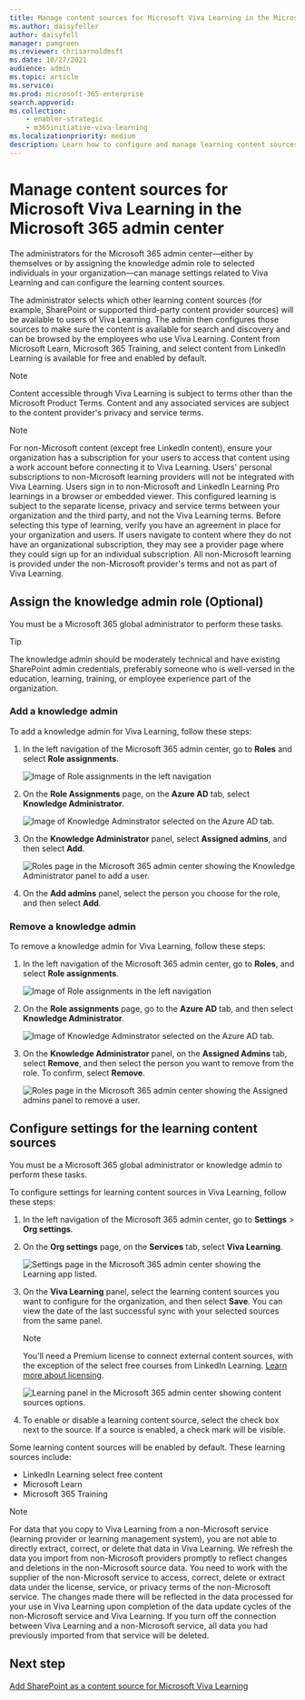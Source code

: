 ```yaml
---
title: Manage content sources for Microsoft Viva Learning in the Microsoft 365 admin center
ms.author: daisyfeller
author: daisyfell
manager: pamgreen
ms.reviewer: chrisarnoldmsft
ms.date: 10/27/2021
audience: admin
ms.topic: article
ms.service: 
ms.prod: microsoft-365-enterprise
search.appverid: 
ms.collection: 
    - enabler-strategic
    - m365initiative-viva-learning
ms.localizationpriority: medium
description: Learn how to configure and manage learning content sources for Microsoft Viva Learning in the Microsoft 365 admin center.
---
```


# Manage content sources for Microsoft Viva Learning in the Microsoft 365 admin center

The administrators for the Microsoft 365 admin center—either by themselves or by assigning the knowledge admin role to selected individuals in your organization—can manage settings related to Viva Learning and can configure the learning content sources.

The administrator selects which other learning content sources (for example, SharePoint or supported third-party content provider sources) will be available to users of Viva Learning. The admin then configures those sources to make sure the content is available for search and discovery and can be browsed by the employees who use Viva Learning. Content from Microsoft Learn, Microsoft 365 Training, and select content from LinkedIn Learning is available for free and enabled by default.

>[!NOTE]
>Content accessible through Viva Learning is subject to terms other than the Microsoft Product Terms. Content and any associated services are subject to the content provider's privacy and service terms.

> [!NOTE]
> For non-Microsoft content (except free LinkedIn content), ensure your organization has a subscription for your users to access that content using a work account before connecting it to Viva Learning. Users' personal subscriptions to non-Microsoft learning providers will not be integrated with Viva Learning. Users sign in to non-Microsoft and LinkedIn Learning Pro learnings in a browser or embedded viewer. This configured learning is subject to the separate license, privacy and service terms between your organization and the third party, and not the Viva Learning terms. Before selecting this type of learning, verify you have an agreement in place for your organization and users. If users navigate to content where they do not have an organizational subscription, they may see a provider page where they could sign up for an individual subscription. All non-Microsoft learning is provided under the non-Microsoft provider's terms and not as part of Viva Learning.

## Assign the knowledge admin role (Optional)

You must be a Microsoft 365 global administrator to perform these tasks.

> [!TIP]
> The knowledge admin should be moderately technical and have existing SharePoint admin credentials, preferably someone who is well-versed in the education, learning, training, or employee experience part of the organization.

### Add a knowledge admin

To add a knowledge admin for Viva Learning, follow these steps:

1. In the left navigation of the Microsoft 365 admin center, go to **Roles** and select **Role assignments**.

    ![Image of Role assignments in the left navigation](../media/learning/clcs-orgsettings.png)

2. On the **Role Assignments** page, on the **Azure AD** tab, select **Knowledge Administrator**.

    ![Image of Knowledge Adminstrator selected on the Azure AD tab.](../media/learning/clcs-knowledgeadmin.png)

3. On the **Knowledge Administrator** panel, select **Assigned admins**, and then select **Add**.

    ![Roles page in the Microsoft 365 admin center showing the Knowledge Administrator panel to add a user.](../media/learning/clcs-addadmin.png)

4. On the **Add admins** panel, select the person you choose for the role, and then select **Add**.

### Remove a knowledge admin

To remove a knowledge admin for Viva Learning, follow these steps:

1. In the left navigation of the Microsoft 365 admin center, go to **Roles**, and select **Role assignments**.

    ![Image of Role assignments in the left navigation](../media/learning/clcs-orgsettings.png)

2. On the **Role assignments** page, go to the **Azure AD** tab, and then select **Knowledge Administrator**.

    ![Image of Knowledge Adminstrator selected on the Azure AD tab.](../media/learning/clcs-knowledgeadmin.png)

3. On the **Knowledge Administrator** panel, on the **Assigned Admins** tab, select **Remove**, and then select the person you want to remove from the role. To confirm, select **Remove**.

    ![Roles page in the Microsoft 365 admin center showing the Assigned admins panel to remove a user.](../media/learning/clcs-removeadmin.png)

## Configure settings for the learning content sources

You must be a Microsoft 365 global administrator or knowledge admin to perform these tasks.

To configure settings for learning content sources in Viva Learning, follow these steps:

1. In the left navigation of the Microsoft 365 admin center, go to **Settings** > **Org settings**.

2. On the **Org settings** page, on the **Services** tab, select **Viva Learning**.

    ![Settings page in the Microsoft 365 admin center showing the Learning app listed.](../media/learning/clcs-services.png)

3. On the **Viva Learning** panel, select the learning content sources you want to configure for the organization, and then select **Save**. You can view the date of the last successful sync with your selected sources from the same panel.

    > [!NOTE]
    > You'll need a Premium license to connect external content sources, with the exception of the select free courses from LinkedIn Learning. [Learn more about licensing](https://www.microsoft.com/microsoft-viva/learning).

    ![Learning panel in the Microsoft 365 admin center showing content sources options.](../media/learning/clcs-panel.png)

4. To enable or disable a learning content source, select the check box next to the source. If a source is enabled, a check mark will be visible.

Some learning content sources will be enabled by default. These learning sources include:

- LinkedIn Learning select free content
- Microsoft Learn
- Microsoft 365 Training

> [!NOTE]
> For data that you copy to Viva Learning from a non-Microsoft service (learning provider or learning management system), you are not able to directly extract, correct, or delete that data in Viva Learning. We refresh the data you import from non-Microsoft providers promptly to reflect changes and deletions in the non-Microsoft source data.
You need to work with the supplier of the non-Microsoft service to access, correct, delete or extract data under the license, service, or privacy terms of the non-Microsoft service. The changes made there will be reflected in the data processed for your use in Viva Learning upon completion of the data update cycles of the non-Microsoft service and Viva Learning. If you turn off the connection between Viva Learning and a non-Microsoft service, all data you had previously imported from that service will be deleted.

## Next step

[Add SharePoint as a content source for Microsoft Viva Learning](configure-sharepoint-content-source.md)
